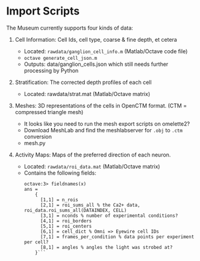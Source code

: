 Import Scripts  
==============  

The Museum currently supports four kinds of data:

1. Cell Information: Cell Ids, cell type, coarse & fine depth, et cetera
	- Located: `rawdata/ganglion_cell_info.m` (Matlab/Octave code file)
	- `octave generate_cell_json.m`
	- Outputs: data/ganglion_cells.json which still needs further processing by Python

2. Stratification: The corrected depth profiles of each cell
	- Located: rawdata/strat.mat (Matlab/Octave matrix)

3. Meshes: 3D representations of the cells in OpenCTM format. (CTM = compressed triangle mesh)  
	- It looks like you need to run the mesh export scripts on omelette2?
	- Download MeshLab and find the meshlabserver for `.obj` to `.ctm` conversion
	- mesh.py

4. Activity Maps: Maps of the preferred direction of each neuron.
	- Located: `rawdata/roi_data.mat` (Matlab/Octave matrix)
	- Contains the following fields:
		```octave:2> x = load('roi_data.mat')
		octave:3> fieldnames(x)
		ans = 
			{
			  [1,1] = n_rois
			  [2,1] = roi_sums_all % the Ca2+ data, roi_data.roi_sums_all(DATAINDEX, CELL)
			  [3,1] = nconds % number of experimental conditions?
			  [4,1] = roi_borders
			  [5,1] = roi_centers
			  [6,1] = cell_dict % Omni => Eyewire cell IDs
			  [7,1] = frames_per_condition % data points per experiment per cell?
			  [8,1] = angles % angles the light was strobed at?
			}```


